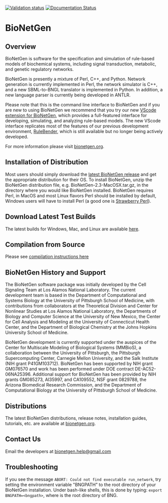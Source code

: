 [![Validation status](https://github.com/RuleWorld/bionetgen/workflows/validation/badge.svg)](https://github.com/RuleWorld/bionetgen/actions)
[![Documentation Status](https://readthedocs.org/projects/bionetgen/badge/?version=latest)](https://bionetgen.readthedocs.io/en/latest/?badge=latest)

# BioNetGen

## Overview

BioNetGen is software for the specification and simulation of rule-based models
of biochemical systems, including signal transduction, metabolic, and genetic
regulatory networks.

BioNetGen is presently a mixture of Perl, C++, and Python. Network generation
is currently implemented in Perl, the network simulator is C++, and a new
SBML-to-BNGL translator is implemented in Python. In addition, a new language
parser is currently being developed in ANTLR.

Please note that this is the command line interface to BioNetGen and if you are 
new to using BioNetGen we recommend that you try our new 
[VScode extension for BioNetGen](https://bng-vs-code-extension.readthedocs.io/en/latest/#), 
which provides a full-featured interface for developing, simulating, and analyzing rule-based models.
The new VScode interface replicates most of the features of our previous development environment, 
[RuleBender](https://github.com/RuleWorld/rulebender), which is still available but no longer being actively developed. 

For more information please visit [bionetgen.org](https://bionetgen.org). 

## Installation of Distribution 

Most users should simply download the [latest BioNetGen release](https://github.com/RuleWorld/bionetgen/releases/latest) 
and get the appropriate distribution for their OS. To install BioNetGen, unzip the
BioNetGen distribution file, e.g.  BioNetGen-2.3-MacOSX.tar.gz, in the directory 
where you would like BioNetGen installed. BioNetGen requires Perl, in MacOS and most Linux flavors Perl should be 
installed by default, Windows users will have to install Perl (a good one is [Strawberry Perl](http://strawberryperl.com/)).

## Download Latest Test Builds

The latest builds for Windows, Mac, and Linux are available [here](https://github.com/RuleWorld/bionetgen/releases/latest).
## Compilation from Source

Please see [compilation instructions here](https://github.com/RuleWorld/bionetgen/blob/master/compilation_instructions.md)

## BioNetGen History and Support

The BioNetGen software package was initially developed by the Cell Signaling
Team at Los Alamos National Laboratory. The current development team is based
in the Department of Computational and Systems Biology at the University of
Pittsburgh School of Medicine, with contributions from collaborators at the
Theoretical Division and Center for Nonlinear Studies at Los Alamos National
Laboratory, the Departments of Biology and Computer Science at the University
of New Mexico, the Center for Cell Analysis and Modeling at the University of
Connecticut Health Center, and the Department of Biological Chemistry at the
Johns Hopkins University School of Medicine.

BioNetGen development is currently supported under the auspices of the Center
for Multiscale Modeling of Biological Systems (MMBioS), a collaboration between
the University of Pittsburgh, the Pittsburgh Supercomputing Center, Carnegie
Mellon University, and the Salk Institute (NIH grant P41GM103712). BioNetGen
has been supported by NIH grant GM076570 and work has been performed under DOE
contract DE-AC52-06NA25396. Additional support for BioNetGen has been provided
by NIH grants GM085273, AI35997, and CA109552, NSF grant 0829788, the Arizona
Biomedical Research Commission, and the Department of Computational Biology at
the University of Pittsburgh School of Medicine.

## Distributions

The latest BioNetGen distributions, release notes, installation guides, 
tutorials, etc. are available at [bionetgen.org](https://bionetgen.org).

## Contact Us

Email the developers at bionetgen.help@gmail.com

## Troubleshooting

If you see the message `ABORT: Could not find executable run_network`, try
setting the environment variable "BNGPATH" to the root directory of your 
BioNetGen installation. Under bash-like shells, this is done by typing:
`export BNGPATH=<bngpath>`, where <bngpath> is the root directory of BNG.
